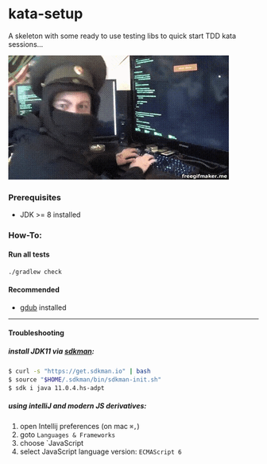 kata-setup
==========

A skeleton with some ready to use testing libs to quick start TDD kata sessions... 

![hacken](hacken.gif)

### Prerequisites

* JDK >= 8 installed

### How-To:

#### Run all tests

    ./gradlew check

#### Recommended

* [gdub](https://github.com/dougborg/gdub) installed

___

#### Troubleshooting

##### install JDK11 via [sdkman](https://sdkman.io/):
```bash
$ curl -s "https://get.sdkman.io" | bash
$ source "$HOME/.sdkman/bin/sdkman-init.sh"
$ sdk i java 11.0.4.hs-adpt
```


##### using intelliJ and modern JS derivatives:

1. open Intellij preferences (on mac `⌘,`)
1. goto `Languages & Frameworks`
1. choose `JavaScript
1. select JavaScript language version: `ECMAScript 6`
